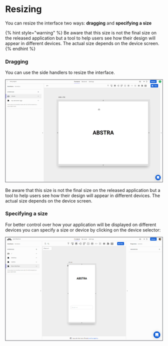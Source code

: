 # Resizing

You can resize the interface two ways: **dragging** and **specifying a size**

{% hint style="warning" %}
Be aware that this size is not the final size on the released application but a tool to help users see how their design will appear in different devices. The actual size depends on the device screen.
{% endhint %}

### Dragging

You can use the side handlers to resize the interface.

![](../../../../.gitbook/assets/resize.gif)

Be aware that this size is not the final size on the released application but a tool to help users see how their design will appear in different devices. The actual size depends on the device screen.

### Specifying a size

For better control over how your application will be displayed on different devices you can specify a size or device by clicking on the device selector:

![](../../../../.gitbook/assets/spec-size.gif)

